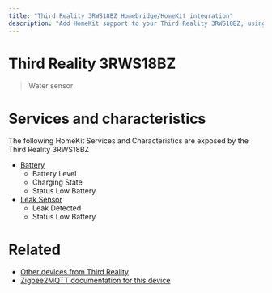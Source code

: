 ```yaml
---
title: "Third Reality 3RWS18BZ Homebridge/HomeKit integration"
description: "Add HomeKit support to your Third Reality 3RWS18BZ, using Homebridge, Zigbee2MQTT and homebridge-z2m."
---
```

<!---
This file has been GENERATED using src/docgen/docgen.ts
DO NOT EDIT THIS FILE MANUALLY!
-->
# Third Reality 3RWS18BZ
> Water sensor


# Services and characteristics
The following HomeKit Services and Characteristics are exposed by
the Third Reality 3RWS18BZ

* [Battery](../../battery.md)
  * Battery Level
  * Charging State
  * Status Low Battery
* [Leak Sensor](../../sensors.md)
  * Leak Detected
  * Status Low Battery


# Related
* [Other devices from Third Reality](../index.md#third_reality)
* [Zigbee2MQTT documentation for this device](https://www.zigbee2mqtt.io/devices/3RWS18BZ.html)